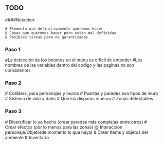 ## TODO
####Notacion:
```
# Elemento que definitivamente queremos hacer
@ Cosas que queremos hacer pero estan mal definidas
& Posibles tareas pero no garantizadas
```
### Paso 1

\#La detección de los botones en el menu es dificil de entender
\#Los nombres de las variables dentro del codigo y las paginas no son consistentes

### Paso 2

\# Colliders, para personajes y muros
\# Puertas y paredes son tipos de muro
\# Sistema de vida y daño
\# Que los disparos mueran
\# Zonas detectables

### Paso 3

\# Diversificar lo ya hecho (crear paredes más complejas entre otros)
\# Crear efectos (por lo menos para las zonas)
@ Interacción personaje/Objeto(de momento lo que haya)
& Crear Items y objetos del ambiente 
& Inventario
